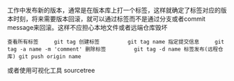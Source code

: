 工作中发布新的版本，通常是在版本库上打一个标签，这样就确定了标签对应的版本时刻，将来需要版本回滚，就可以通过标签而不是通过分支或者commit message来回滚。这样不应担心本地文件或者远端仓库毁坏

`
  查看所有标签     git tag
  创建标签         git tag name
  指定提交信息     git tag -a name -m 'comment'
  删除标签         git tag -d name
  标签发布(远程仓库) git push origin name
`

或者使用可视化工具 sourcetree